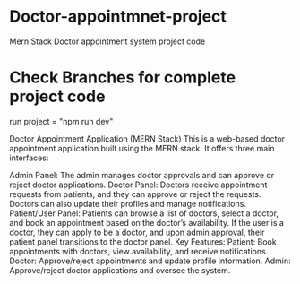 # Doctor-appointmnet-project
Mern Stack Doctor appointment system project code
# Check Branches for complete project code

run project = "npm run dev" 

Doctor Appointment Application (MERN Stack)
This is a web-based doctor appointment application built using the MERN stack. It offers three main interfaces:

Admin Panel: The admin manages doctor approvals and can approve or reject doctor applications.
Doctor Panel: Doctors receive appointment requests from patients, and they can approve or reject the requests. Doctors can also update their profiles and manage notifications.
Patient/User Panel: Patients can browse a list of doctors, select a doctor, and book an appointment based on the doctor’s availability. If the user is a doctor, they can apply to be a doctor, and upon admin approval, their patient panel transitions to the doctor panel.
Key Features:
Patient: Book appointments with doctors, view availability, and receive notifications.
Doctor: Approve/reject appointments and update profile information.
Admin: Approve/reject doctor applications and oversee the system.
